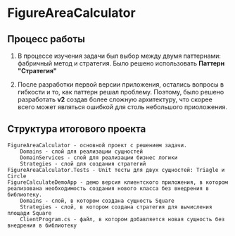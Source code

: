 # FigureAreaCalculator

## Процесс работы

1. В процессе изучения задачи был выбор между двумя паттернами: фабричный метод и стратегия. Было решено использовать <b>Паттерн "Стратегия"</b>  

2. После разработки первой версии приложения, остались вопросы в гибкости и то, как паттерн решал проблему. Поэтому, было решено разработать <b>v2</b> создав более сложную архитектуру, что скорее всего может являться ошибкой для столь небольшого приоложения.

## Структура итогового проекта
```
FigureAreaCalculator - основной проект с решением задачи.
    Domains - слой для реализации сущностей
    DomainServices - слой для реализации бизнес логики
    Strategies - слой для создания стратегий
FigureAreaCalculator.Tests - Unit тесты для двух сущностей: Triagle и Circle
FigureCalculateDemoApp - демо версия клиентского приложения, в котором реализована необходимость создания нового класса без внедрения в библиотеку.
    Domains - слой, в котором создана сущность Square
    Strategies - слой, в котором создана стратегия для вычисления площади Square
    ClientProgram.cs - файл, в котором добавляется новая сущность без внедрения в библиотеку
```
